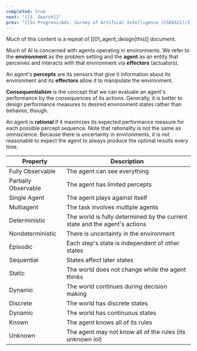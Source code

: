 ```yaml
---
completed: true
next: "[[3. Search]]"
prev: "[[In Progress/Adv. Survey of Artifical Intelligence (CSE6521)/1. Introduction|1. Introduction]]"
---
```


Much of this content is a repeat of [[01_agent_design|this]] document. 

Much of AI is concerned with agents operating in environments. We refer to the **environment** as the problem setting and the **agent** as an entity that perceives and interacts with that environment via **effectors** (actuators). 

An agent's **percepts** are its sensors that give it information about its environment and its **effectors** allow it to manipulate the environment. 

**Consequentialism** is the concept that we can evaluate an agent's performance by the consequences of its actions. Generally, it is better to design performance measures to desired environment states rather than behavior, though. 

An agent is **rational** if it maximizes its expected performance measure for each possible percept sequence. Note that rationality is not the same as omniscience. Because there is uncertainty in environments, it is not reasonable to expect the agent to always produce the optimal results every time. 

| Property             | Description                                                                |
| -------------------- | -------------------------------------------------------------------------- |
| Fully Observable     | The agent can see everything                                               |
| Partially Observable | The agent has limited percepts                                             |
| Single Agent         | The agent plays against itself                                             |
| Multiagent           | The task involves multiple agents                                          |
| Deterministic        | The world is fully determined by the current state and the agent's actions |
| Nondeterministic     | There is uncertainty in the environment                                    |
| Episodic             | Each step's state is independent of other states                           |
| Sequential           | States affect later states                                                 |
| Static               | The world does not change while the agent thinks                           |
| Dynamic              | The world continues during decision making                                 |
| Discrete             | The world has discrete states                                              |
| Dynamic              | The world has continuous states                                            |
| Known                | The agent knows all of its rules                                           |
| Unknown              | The agent may not know all of the rules (its unknown lol)                  |

